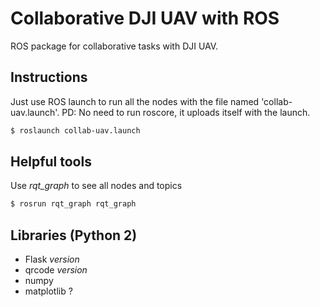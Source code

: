 # Collaborative DJI UAV with ROS
ROS package for collaborative tasks with DJI UAV.

## Instructions
Just use ROS launch to run all the nodes with the file named 'collab-uav.launch'.
PD: No need to run roscore, it uploads itself with the launch.

```bash
$ roslaunch collab-uav.launch
```

## Helpful tools
Use *rqt_graph* to see all nodes and topics

```bash
$ rosrun rqt_graph rqt_graph
```

## Libraries (Python 2)
* Flask *version*
* qrcode *version*
* numpy
* matplotlib ?

